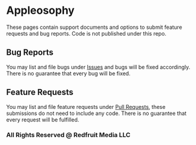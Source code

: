 # Appleosophy
These pages contain support documents and options to submit feature requests and bug reports. Code is not published under this repo.

## Bug Reports
You may list and file bugs under [Issues](https://github.com/Baecien/appleosophy/issues) and bugs will be fixed accordingly. There is no guarantee that every bug will be fixed.

## Feature Requests
You may list and file feature requests under [Pull Requests](https://github.com/Baecien/appleosophy/pulls), these submissions do not need to include any code. There is no guarantee that every request will be fulfilled.

### All Rights Reserved @ Redfruit Media LLC
